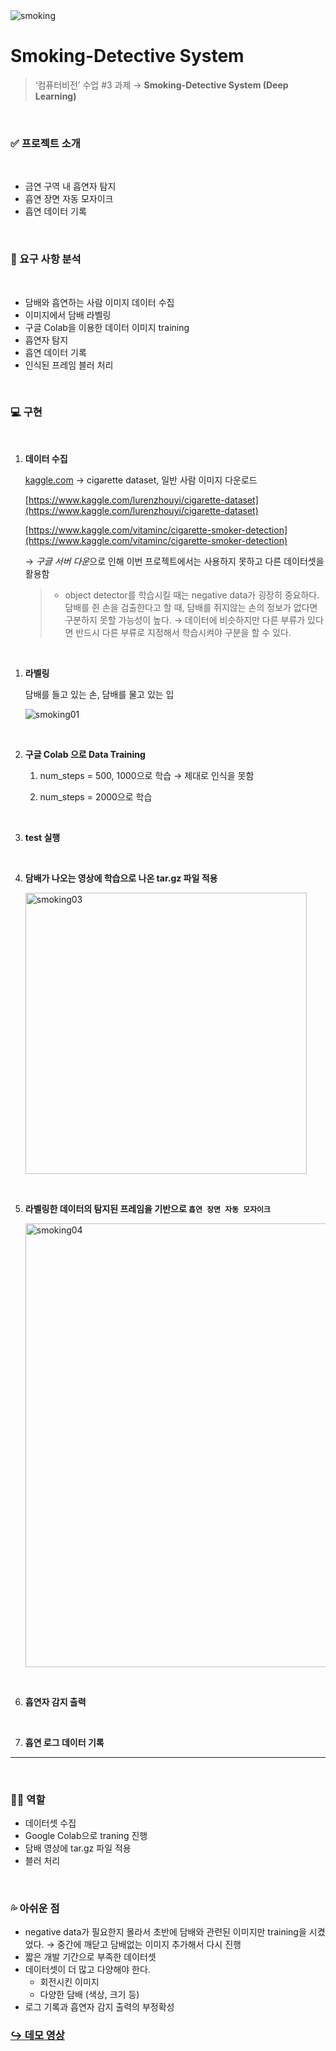 <img alt="smoking" src="https://user-images.githubusercontent.com/63290629/155827268-bc84bf89-6473-405c-bf2d-d12c962a468f.png">

<br>

# Smoking-Detective System

> ‘컴퓨터비전’ 수업 #3 과제 → **Smoking-Detective System (Deep Learning)**


<Br>


### ✅ 프로젝트 소개  
<br>

- 금연 구역 내 흡연자 탐지
- 흡연 장면 자동 모자이크
- 흡연 데이터 기록

<Br>

### 📝 요구 사항 분석

<br>

- 담배와 흡연하는 사람 이미지 데이터 수집
- 이미지에서 담배 라벨링
- 구글 Colab을 이용한 데이터 이미지 training
- 흡연자 탐지
- 흡연 데이터 기록
- 인식된 프레임 블러 처리

<br>

### 💻 구현   

<br>

1. **데이터 수집**
    
    [kaggle.com](http://kaggle.com) → cigarette dataset, 일반 사람 이미지 다운로드
    
    [https://www.kaggle.com/lurenzhouyi/cigarette-dataset](https://www.kaggle.com/lurenzhouyi/cigarette-dataset)
    
    [https://www.kaggle.com/vitaminc/cigarette-smoker-detection](https://www.kaggle.com/vitaminc/cigarette-smoker-detection)
    
    → *구글 서버 다운*으로 인해 이번 프로젝트에서는 사용하지 못하고 다른 데이터셋을 활용함
    
    > + object detector를 학습시킬 때는 negative data가 굉장히 중요하다. 담배를 쥔 손을 검출한다고 할 때, 담배를 쥐지않는 손의 정보가 없다면 구분하지 못할 가능성이 높다. → 데이터에 비슷하지만 다른 부류가 있다면 반드시 다른 부류로 지정해서 학습시켜야 구분을 할 수 있다.

<br>

1. **라벨링**
    
    담배를 들고 있는 손, 담배를 물고 있는 입

    <img alt="smoking01" src="https://user-images.githubusercontent.com/63290629/155827272-7586c174-2db5-4f2c-8f93-20e2b72bf43b.png">

<br>

2. **구글 Colab 으로 Data Training**
    
    1) num_steps = 500, 1000으로 학습 → 제대로 인식을 못함
    
    2) num_steps = 2000으로 학습


<br>

3.  **test 실행**

<br>

4. **담배가 나오는 영상에 학습으로 나온 tar.gz 파일 적용**
   
   <img width="450" alt="smoking03" src="https://user-images.githubusercontent.com/63290629/155827274-86fe49d4-3001-4ffc-968f-edcca311229a.png">

<br>

5. **라벨링한 데이터의 탐지된 프레임을 기반으로 `흡연 장면 자동 모자이크`**


    <img width="710" alt="smoking04" src="https://user-images.githubusercontent.com/63290629/155827275-f3299e87-548d-445f-ba5f-f4db96cae9cc.png">

<br>

6. **흡연자 감지 출력**

<br>

7. **흡연 로그 데이터 기록**

---

<br>


### 🙋‍♀️ 역할

- 데이터셋 수집
- Google Colab으로 traning 진행
- 담배 영상에 tar.gz 파일 적용
- 블러 처리


<Br>


### 💦 아쉬운 점

- negative data가 필요한지 몰라서 초반에 담배와 관련된 이미지만 training을 시켰었다. → 중간에 깨닫고 담배없는 이미지 추가해서 다시 진행
- 짧은 개발 기간으로 부족한 데이터셋
- 데이터셋이 더 많고 다양해야 한다.
    - 회전시킨 이미지
    - 다양한 담배 (색상, 크기 등)
- 로그 기록과 흡연자 감지 출력의 부정확성


### [↪️ 데모 영상](https://github.com/donnyrla10/Smoking-Detective-System/tree/master/Project/Demo)

<br>


